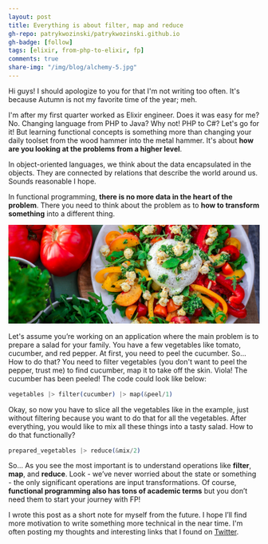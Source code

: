 ```yaml
---
layout: post
title: Everything is about filter, map and reduce
gh-repo: patrykwozinski/patrykwozinski.github.io
gh-badge: [follow]
tags: [elixir, from-php-to-elixir, fp]
comments: true
share-img: "/img/blog/alchemy-5.jpg"
---
```


Hi guys! I should apologize to you for that I'm not writing too often. It's because Autumn is not my favorite time of the year; meh.

I'm after my first quarter worked as Elixir engineer. Does it was easy for me? No. Changing language from PHP to Java? Why not! PHP to C#? Let's go for it! But learning functional concepts is something more than changing your daily toolset from the wood hammer into the metal hammer. It's about **how are you looking at the problems from a higher level**.

In object-oriented languages, we think about the data encapsulated in the objects. They are connected by relations that describe the world around us. Sounds reasonable I hope.

In functional programming, **there is no more data in the heart of the problem**. There you need to think about the problem as to **how to transform something** into a different thing. 

<p align="center">
    <img src="/img/blog/alchemy-5.jpg" alt="Functional approach to a salad"/>
</p>

Let's assume you’re working on an application where the main problem is to prepare a salad for your family. You have a few vegetables like tomato, cucumber, and red pepper. At first, you need to peel the cucumber. So... How to do that? You need to filter vegetables (you don't want to peel the pepper, trust me) to find cucumber, map it to take off the skin. Viola! The cucumber has been peeled! The code could look like below:
```elixir
vegetables |> filter(cucumber) |> map(&peel/1)
```

Okay, so now you have to slice all the vegetables like in the example, just without filtering because you want to do that for all the vegetables.
After everything, you would like to mix all these things into a tasty salad. How to do that functionally?
```elixir
prepared_vegetables |> reduce(&mix/2)
```

So... As you see the most important is to understand operations like **filter**, **map**, and **reduce**. Look - we’ve never worried about the state or something - the only significant operations are input transformations. Of course, **functional programming also has tons of academic terms** but you don’t need them to start your journey with FP!

I wrote this post as a short note for myself from the future. I hope I’ll find more motivation to write something more technical in the near time. I'm often posting my thoughts and interesting links that I found on [Twitter](twitter.com/patrykwozinski).
